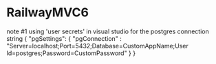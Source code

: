 # RailwayMVC6

note #1
using 'user secrets' in visual studio for the postgres connection string
{
  "pgSettings": {
    "pgConnection" : "Server=localhost;Port=5432;Database=CustomAppName;User Id=postgres;Password=CustomPassword"
  }
}